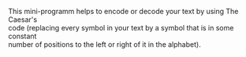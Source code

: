This mini-programm helps to encode or decode your text by using The Caesar's \
code (replacing every symbol in your text by a symbol that is in some constant \
number of positions to the left or right of it in the alphabet).
